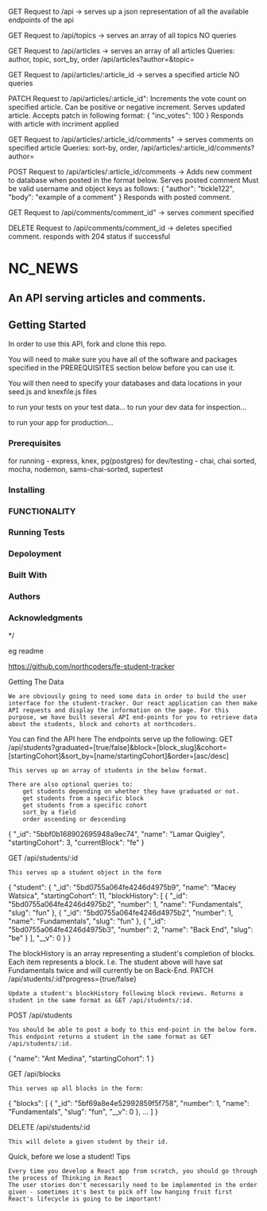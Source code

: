 GET Request to /api -> serves up a json representation of all the available endpoints of the api

GET Request to /api/topics -> serves an array of all topics
NO queries

GET Request to /api/articles -> serves an array of all articles
Queries: author, topic, sort_by, order
/api/articles?author=&topic=

GET Request to /api/articles/:article_id -> serves a specified article
NO queries

PATCH Request to /api/articles/:article_id": Increments the vote count on specified article. Can be positive or negative increment. Serves updated article. Accepts patch in following format: { "inc_votes": 100 }
Responds with article with incriment applied

GET Request to /api/articles/:article_id/comments" -> serves comments on specified article
Queries: sort-by, order,
/api/articles/:article_id/comments?author=

POST Request to /api/articles/:article_id/comments -> Adds new comment to database when posted in the format below. Serves posted comment
Must be valid username and object keys as follows:
{
"author": "tickle122",
"body": "example of a comment"
}
Responds with posted comment.

GET Request to /api/comments/comment_id" -> serves comment specified

DELETE Request to /api/comments/comment_id -> deletes specified comment. responds with 204 status if successful

# NC_NEWS

## An API serving articles and comments.

## Getting Started

In order to use this API, fork and clone this repo.

You will need to make sure you have all of the software and packages specified in the PREREQUISITES section below before you can use it.

You will then need to specify your databases and data locations in your seed.js and knexfile.js files

to run your tests on your test data...
to run your dev data for inspection...

to run your app for production...

### Prerequisites

for running - express, knex, pg(postgres)
for dev/testing - chai, chai sorted, mocha, nodemon, sams-chai-sorted, supertest

### Installing

### FUNCTIONALITY

### Running Tests

### Depoloyment

### Built With

### Authors

### Acknowledgments

\*/

eg readme

https://github.com/northcoders/fe-student-tracker

Getting The Data

    We are obviously going to need some data in order to build the user interface for the student-tracker. Our react application can then make API requests and display the information on the page. For this purpose, we have built several API end-points for you to retrieve data about the students, block and cohorts at northcoders.

You can find the API here The endpoints serve up the following:
GET /api/students?graduated=[true/false]&block=[block_slug]&cohort=[startingCohort]&sort_by=[name/startingCohort]&order=[asc/desc]

    This serves up an array of students in the below format.

    There are also optional queries to:
        get students depending on whether they have graduated or not.
        get students from a specific block
        get students from a specific cohort
        sort_by a field
        order ascending or descending

{
"\_id": "5bbf0b168902695948a9ec74",
"name": "Lamar Quigley",
"startingCohort": 3,
"currentBlock": "fe"
}

GET /api/students/:id

    This serves up a student object in the form

{
"student": {
"\_id": "5bd0755a064fe4246d4975b9",
"name": "Macey Watsica",
"startingCohort": 11,
"blockHistory": [
{
"_id": "5bd0755a064fe4246d4975b2",
"number": 1,
"name": "Fundamentals",
"slug": "fun"
},
{
"_id": "5bd0755a064fe4246d4975b2",
"number": 1,
"name": "Fundamentals",
"slug": "fun"
},
{
"_id": "5bd0755a064fe4246d4975b3",
"number": 2,
"name": "Back End",
"slug": "be"
}
],
"\_\_v": 0
}
}

The blockHistory is an array representing a student's completion of blocks. Each item represents a block. I.e. The student above will have sat Fundamentals twice and will currently be on Back-End.
PATCH /api/students/:id?progress={true/false}

    Update a student's blockHistory following block reviews. Returns a student in the same format as GET /api/students/:id.

POST /api/students

    You should be able to post a body to this end-point in the below form. This endpoint returns a student in the same format as GET /api/students/:id.

{
"name": "Ant Medina",
"startingCohort": 1
}

GET /api/blocks

    This serves up all blocks in the form:

{
"blocks": [
{
"_id": "5bf69a8e4e52992859f5f758",
"number": 1,
"name": "Fundamentals",
"slug": "fun",
"__v": 0
},
... ]
}

DELETE /api/students/:id

    This will delete a given student by their id.

Quick, before we lose a student!
Tips

    Every time you develop a React app from scratch, you should go through the process of Thinking in React
    The user stories don't necessarily need to be implemented in the order given - sometimes it's best to pick off low hanging fruit first
    React's lifecycle is going to be important!
